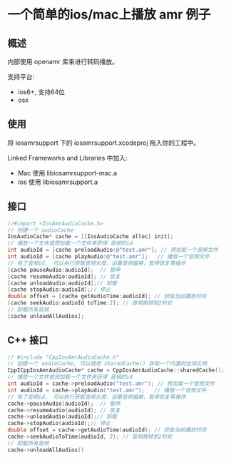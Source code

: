 # 一个简单的ios/mac上播放 amr 例子

## 概述
内部使用 openamr 库来进行转码播放。

支持平台:

- ios6+, 支持64位
- osx



## 使用

将 iosamrsupport 下的 iosamrsupport.xcodeproj 拖入你的工程中。

Linked Frameworks and Libraries 中加入:
 - Mac 使用 libiosamrsupport-mac.a
 - Ios 使用 libiosamrsupport.a

## 接口

```Objective-C
//#import <IosAmrAudioCache.h>
// 创建一个 audioCache
IosAudioCache* cache = [[IosAudioCache alloc] init];
// 播放一个文件或预加载一个文件来获得 音频的id
int audioId = [cache preloadAudio:@"test.amr"]; // 预加载一个音频文件
int audioId = [cache playAudio:@"test.amr"];   // 播放一个音频文件
// 有了音频id， 可以执行获取音频长度，设置音频偏移，暂停恢复等操作
[cache pauseAudio:audioId];  // 暂停
[cache resumeAudio:audioId]; // 恢复
[cache unloadAudio:audioId];// 卸载
[cache stopAudio:audioId];// 停止
double offset = [cache getAudioTime:audioId]; // 获取当前播放时间
[cache seekAudio:audioId toTime:2]; // 音频跳转到2秒处
// 卸载所有音频
[cache unloadAllAudios];
```

## C++ 接口

```C++
// #include "CppIosAmrAudioCache.h"
// 创建一个 audioCache, 可以使用 sharedCache() 获取一个内置的全局实例
CppICppIosAmrAudioCache* cache = CppIosAmrAudioCache::sharedCache();
// 播放一个文件或预加载一个文件来获得 音频的id
int audioId = cache->preloadAudio("test.amr"); // 预加载一个音频文件
int audioId = cache->playAudio("test.amr");   // 播放一个音频文件
// 有了音频id， 可以执行获取音频长度，设置音频偏移，暂停恢复等操作
cache->pauseAudio(audioId);  // 暂停
cache->resumeAudio(audioId); // 恢复
cache->unloadAudio(audioId);// 卸载
cache->stopAudio(audioId);// 停止
double offset = cache->getAudioTime(audioId); // 获取当前播放时间
cache->seekAudioToTime(audioId, 2); // 音频跳转到2秒处
// 卸载所有音频
cache->unloadAllAudios()
```




